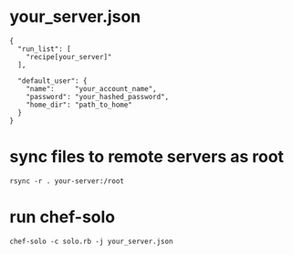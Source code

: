 
# your_server.json

    {
      "run_list": [
        "recipe[your_server]"
      ],
    
      "default_user": {
        "name":     "your_account_name",
        "password": "your_hashed_password",
        "home_dir": "path_to_home"
      }
    }

# sync files to remote servers as root

    rsync -r . your-server:/root

# run chef-solo

    chef-solo -c solo.rb -j your_server.json


